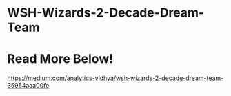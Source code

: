 # WSH-Wizards-2-Decade-Dream-Team

# Read More Below!
https://medium.com/analytics-vidhya/wsh-wizards-2-decade-dream-team-35954aaa00fe
